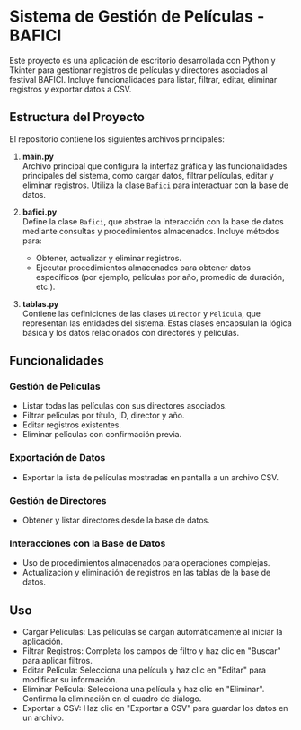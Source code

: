 # Sistema de Gestión de Películas - BAFICI

Este proyecto es una aplicación de escritorio desarrollada con Python y Tkinter para gestionar registros de películas y directores asociados al festival BAFICI. Incluye funcionalidades para listar, filtrar, editar, eliminar registros y exportar datos a CSV.

## Estructura del Proyecto

El repositorio contiene los siguientes archivos principales:

1. **main.py**  
   Archivo principal que configura la interfaz gráfica y las funcionalidades principales del sistema, como cargar datos, filtrar películas, editar y eliminar registros. Utiliza la clase `Bafici` para interactuar con la base de datos.

2. **bafici.py**  
   Define la clase `Bafici`, que abstrae la interacción con la base de datos mediante consultas y procedimientos almacenados. Incluye métodos para:
   - Obtener, actualizar y eliminar registros.
   - Ejecutar procedimientos almacenados para obtener datos específicos (por ejemplo, películas por año, promedio de duración, etc.).

3. **tablas.py**  
   Contiene las definiciones de las clases `Director` y `Pelicula`, que representan las entidades del sistema. Estas clases encapsulan la lógica básica y los datos relacionados con directores y películas.

## Funcionalidades

### Gestión de Películas
- Listar todas las películas con sus directores asociados.
- Filtrar películas por título, ID, director y año.
- Editar registros existentes.
- Eliminar películas con confirmación previa.

### Exportación de Datos
- Exportar la lista de películas mostradas en pantalla a un archivo CSV.

### Gestión de Directores
- Obtener y listar directores desde la base de datos.

### Interacciones con la Base de Datos
- Uso de procedimientos almacenados para operaciones complejas.
- Actualización y eliminación de registros en las tablas de la base de datos.

## Uso
- Cargar Películas: Las películas se cargan automáticamente al iniciar la aplicación.
- Filtrar Registros: Completa los campos de filtro y haz clic en "Buscar" para aplicar filtros.
- Editar Película: Selecciona una película y haz clic en "Editar" para modificar su información.
- Eliminar Película: Selecciona una película y haz clic en "Eliminar". Confirma la eliminación en el cuadro de diálogo.
- Exportar a CSV: Haz clic en "Exportar a CSV" para guardar los datos en un archivo.
